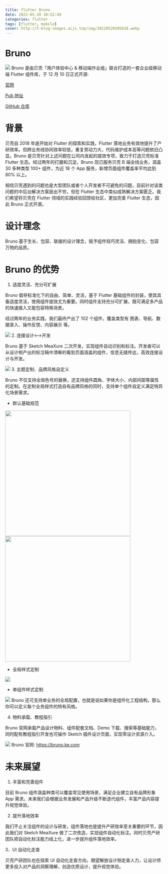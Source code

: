 ```yaml
---
title: flutter Bruno
date: 2022-05-20 10:52:49
categories: flutter
tags: [flutter, mobile]
cover: http://t-blog-images.aijs.top/img/20220520105610.webp
---
```

# Bruno
![](http://t-blog-images.aijs.top/img/20220520105610.webp)
Bruno 是由贝壳「用户体验中心 & 移动端作业组」联合打造的一套企业级移动端 Flutter 组件库，于 12 月 10 日正式开源:

[官网](https://bruno.ke.com/)


[Pub 地址](https://pub.flutter-io.cn/packages/bruno)

[GitHub 仓库](https://github.com/LianjiaTech/bruno)

# 背景
贝壳自 2018 年底开始对 Flutter 的探索和实践，Flutter 落地业务有效地提升了产研效率。但跨业务线协同效率较低，重复劳动力大，代码维护成本高等问题依旧凸显。Bruno 是贝壳针对上述问题在公司内发起的提效专项，致力于打造贝壳标准 Flutter 生态。经过两年的打磨和沉淀，Bruno 现已服务贝壳 B 端全线业务，涵盖 30 多种类型 100+  组件，为近 18 个 App 服务，新增页面组件覆盖率平均达到 80% 以上。

相信贝壳遇到的问题也是大型团队或者个人开发者不可避免的问题，目前针对该类问题的中后台解决方案层出不穷，但在 Flutter 生态中类似成熟解决方案匮乏。我们希望将贝壳在 Flutter 领域的实践经验回馈给社区，更加完善 Flutter 生态，因此 Bruno 正式开源。

# 设计理念
Bruno 基于生长、包容、联接的设计理念，赋予组件轻巧灵活、拥抱变化、包容万物的品质。


# Bruno 的优势
1. 适度灵活、充分可扩展

Bruno 倡导标准化下的自由、简单、灵活，基于 Flutter 基础组件的封装，使其具备适度灵活，使用组件提效尤为重要。同时组件支持充分可扩展，既可满足多产品的快速接入又能包容特殊场景。

经过两年的业务实践，我们最终产出了 102 个组件，覆盖类型有 图表、导航、数据录入、操作反馈、内容展示 等。

![](http://t-blog-images.aijs.top/img/54b2f46cdc6ee8467b67d92d9c0d2d98.gif)
2. 连接设计<-->开发

Bruno 基于 Sketch MeaXure 二次开发，实现组件自动识别和标注。开发者可以从设计侧产出的标注稿中清晰的看到页面涵盖的组件，信息无缝传达，高效连接设计与开发。

![](http://t-blog-images.aijs.top/img/a72e4aee43eb8e32589bef23dd95c75d.gif)
3. 主题定制、品牌风格自定义

Bruno 不仅支持全局色号的替换，还支持组件圆角、字体大小、内部间距等属性的定制。在定制全局样式打造自有品牌风格的同时，支持单个组件自定义满足特异化场景需求。

 - 默认基础规范

<img src="http://t-blog-images.aijs.top/img/20220520105949.webp" style="width:400px;object-fit:contain" />
<img src="http://t-blog-images.aijs.top/img/20220520110003.webp" style="width:400px;object-fit:contain" />

 - 全局样式定制

![](http://t-blog-images.aijs.top/img/61dc33d90cd80e88c4a52cccdc713c48.gif)
 - 单组件样式定制

![](http://t-blog-images.aijs.top/img/6da0a3d9b63b47e64a127320597900eb.gif)
Bruno 还可支持单业务的全局配置，也就是说如果你是组件化工程结构，那么你可以定义每个业务组件的特有风格。

4. 物料承载、教程指引

Bruno 官网承载产品设计物料、组件配套文档、Demo 下载、搜索等基础能力，同时配有教程指引开发也可操作 Sketch 插件设计页面，实现零设计资源介入。

![](http://t-blog-images.aijs.top/img/ea334037633605e094d03338cc151045.gif)
Bruno 官网: https://bruno.ke.com

# 未来展望
1. 丰富和完善组件

目前 Bruno 组件涵盖种类可以覆盖常见使用场景，满足企业建立自有品牌形象 App 需求。未来我们会根据业务发展和产品升级不断迭代组件，丰富产品内容提升视觉体验。

2. 提升落地效率

我们不止关注组件的设计与研发，组件落地也是提升产研效率至关重要的环节，因此我们对 Sketch MeaXure 做了二次改造，实现组件自动化标注。同时贝壳产研团队把自动化标注能力线上化，进一步提升组件落地效率。

3、UI 自动化走查

贝壳产研团队也在探索 UI 自动化走查方向，期望解放设计侧走查人力，让设计师更多投入对产品的洞察理解，创造优质设计，提升视觉体验。

